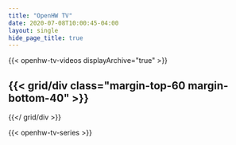 ```yaml
---
title: "OpenHW TV"
date: 2020-07-08T10:00:45-04:00
layout: single
hide_page_title: true
---
```


{{< openhw-tv-videos displayArchive="true" >}}

{{< grid/div class="margin-top-60 margin-bottom-40" >}}
---
{{</ grid/div >}}

{{< openhw-tv-series >}}
